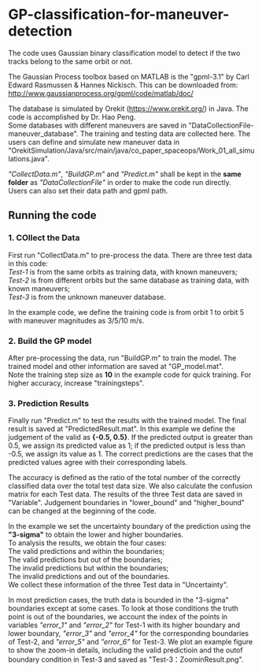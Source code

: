 # GP-classification-for-maneuver-detection
The code uses Gaussian binary classification model to detect if the two tracks belong to the same orbit or not.

The Gaussian Process toolbox based on MATLAB is the "gpml-3.1" by Carl Edward Rasmussen & Hannes Nickisch. This can be downloaded from: http://www.gaussianprocess.org/gpml/code/matlab/doc/

The database is simulated by Orekit (https://www.orekit.org/) in Java. The code is accomplished by Dr. Hao Peng.   
Some databases with different maneuvers are saved in "DataCollectionFile-maneuver_database". The training and testing data are collected here.
The users can define and simulate new maneuver data in "OrekitSimulation/Java/src/main/java/co_paper_spaceops/Work_01_all_simulations.java".

*"CollectData.m"*, *"BuildGP.m"* and *"Predict.m"* shall be kept in the **same folder** as *"DataCollectionFile"* in order to make the code run directly.   
Users can also set their data path and gpml path.

## Running the code
### 1. COllect the Data
First run "CollectData.m" to pre-process the data. There are three test data in this code:   
*Test-1* is from the same orbits as training data, with known maneuvers;  
*Test-2* is from different orbits but the same database as training data, with known maneuvers;  
*Test-3* is from the unknown maneuver database.

In the example code, we define the training code is from orbit 1 to orbit 5 with maneuver magnitudes as 3/5/10 m/s.

### 2. Build the GP model
After pre-processing the data, run "BuildGP.m" to train the model. The trained model and other information are saved at "GP_model.mat".  
Note the training step size as **10** in the example code for quick training. For higher accuracy, increase "trainingsteps".

### 3. Prediction Results
Finally run "Predict.m" to test the results with the trained model. The final result is saved at "PredictedResult.mat".
In this example we define the judgement of the valid as **{-0.5, 0.5}**. If the predicted output is greater than 0.5, we assign its predicted value as 1; if the predicted output is less than -0.5, we assign its value as 1. The correct predictions are the cases that the predicted values agree with their corresponding labels. 

The accuracy is defined as the ratio of the total number of the correctly classified data over the total test data size. We also calculate the confusion matrix for each Test data. The results of the three Test data are saved in "Variable". 
Judgement boundaries in "lower_bound" and "higher_bound" can be changed at the beginning of the code.

In the example we set the uncertainty boundary of the prediction using the **"3-sigma"** to obtain the lower and higher boundaries.  
To analysis the results, we obtain the four cases:   
The valid predictions and within the boundaries;  
The valid predictions but out of the boundaries;  
The invalid predictions but within the boundaries;  
The invalid predictions and out of the boundaries.  
We collect these information of the three Test data in "Uncertainty".

In most prediction cases, the truth data is bounded in the "3-sigma" boundaries except at some cases.
To look at those conditions the truth point is out of the boundaries, we account the index of the points in variables *"error_1"* and *"error_2"* for Test-1 with its higher boundary and lower boundary, *"error_3"* and *"error_4"* for the corresponding boundaries of Test-2, and *"error_5"* and *"error_6"* for Test-3. 
We plot an example figure to show the zoom-in details, including the valid predictioin and the outof boundary condition in Test-3 and saved as "Test-3：ZoominResult.png".



